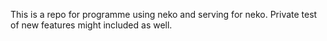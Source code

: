 This is a repo for programme using neko and serving for neko. Private test of new features might included as well. 
